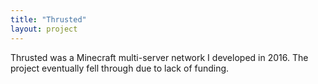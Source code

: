 ```yaml
---
title: "Thrusted"
layout: project
---
```


Thrusted was a Minecraft multi-server network I developed in 2016. The project eventually fell through due to lack of funding.
